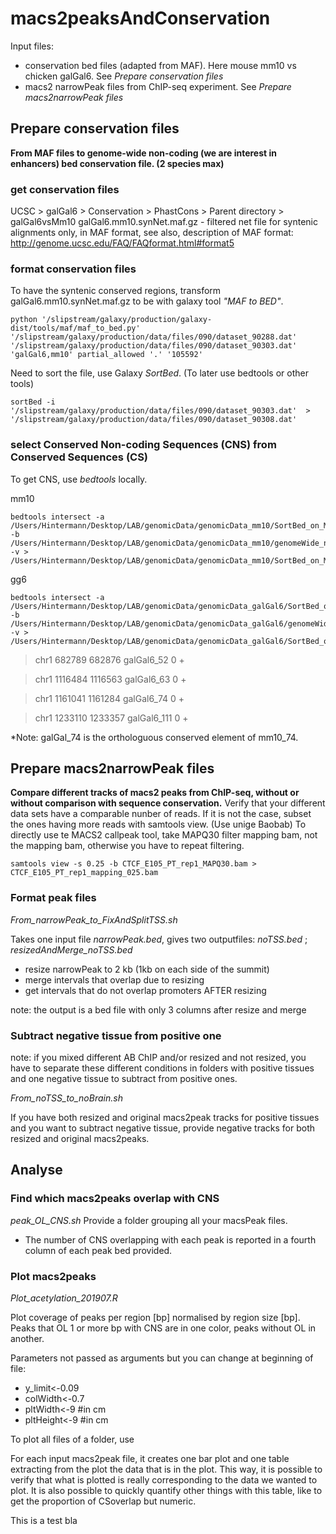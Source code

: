 # macs2peaksAndConservation
Input files:
- conservation bed files (adapted from MAF). Here mouse mm10 vs chicken galGal6. See *Prepare conservation files*
- macs2 narrowPeak files from ChIP-seq experiment. See *Prepare macs2narrowPeak files* 

## Prepare conservation files
**From MAF files to genome-wide non-coding (we are interest in enhancers) bed conservation file. (2 species max)**

### get conservation files

UCSC > galGal6 > Conservation > PhastCons > Parent directory > galGal6vsMm10
galGal6.mm10.synNet.maf.gz - filtered net file for syntenic alignments
               only, in MAF format, see also, description of MAF format:
               http://genome.ucsc.edu/FAQ/FAQformat.html#format5
 
### format conservation files

To have the syntenic conserved regions, transform galGal6.mm10.synNet.maf.gz to be with galaxy tool *"MAF to BED"*.

    python '/slipstream/galaxy/production/galaxy-dist/tools/maf/maf_to_bed.py' '/slipstream/galaxy/production/data/files/090/dataset_90288.dat' '/slipstream/galaxy/production/data/files/090/dataset_90303.dat' 'galGal6,mm10' partial_allowed '.' '105592'

Need to sort the file, use Galaxy *SortBed*. (To later use bedtools or other tools)

    sortBed -i '/slipstream/galaxy/production/data/files/090/dataset_90303.dat'  > '/slipstream/galaxy/production/data/files/090/dataset_90308.dat'

### select Conserved Non-coding Sequences (CNS) from Conserved Sequences (CS)
To get CNS, use *bedtools* locally.

mm10
  
    bedtools intersect -a /Users/Hintermann/Desktop/LAB/genomicData/genomicData_mm10/SortBed_on_MAF_to_BED_on_gG6_mm10_mm10.bed -b /Users/Hintermann/Desktop/LAB/genomicData/genomicData_mm10/genomeWide_ncbiRefSeq_mm10.bed -v > /Users/Hintermann/Desktop/LAB/genomicData/genomicData_mm10/SortBed_on_MAF_to_BED_on_gG6_mm10_mm10_nonCoding.bed 
    
gg6

    bedtools intersect -a /Users/Hintermann/Desktop/LAB/genomicData/genomicData_galGal6/SortBed_on_MAF_to_BED_on_gG6_mm10_galGal6.bed -b /Users/Hintermann/Desktop/LAB/genomicData/genomicData_galGal6/genomeWide_ncbiRefSeq_gg6.bed -v > /Users/Hintermann/Desktop/LAB/genomicData/genomicData_galGal6/SortBed_on_MAF_to_BED_on_gG6_mm10_galGal6_nonCoding.bed 

>chr1	682789	682876	galGal6_52	0	+

>chr1	1116484	1116563	galGal6_63	0	+

>chr1	1161041	1161284	galGal6_74	0	+

>chr1	1233110	1233357	galGal6_111	0	+

*Note: galGal_74 is the orthologuous conserved element of mm10_74.

## Prepare macs2narrowPeak files

**Compare different tracks of macs2 peaks from ChIP-seq, without or without comparison with sequence conservation.**
Verify that your different data sets have a comparable nunber of reads. If it is not the case, subset the ones having more reads with samtools view. (Use unige Baobab)
To directly use te MACS2 callpeak tool, take MAPQ30 filter mapping bam, not the mapping bam, otherwise you have to repeat filtering. 

    samtools view -s 0.25 -b CTCF_E105_PT_rep1_MAPQ30.bam > CTCF_E105_PT_rep1_mapping_025.bam


### Format peak files

*From_narrowPeak_to_FixAndSplitTSS.sh*

Takes one input file *narrowPeak.bed*, gives two outputfiles: *noTSS.bed* ; *resizedAndMerge_noTSS.bed*

* resize narrowPeak to 2 kb (1kb on each side of the summit)
* merge intervals that overlap due to resizing 
* get intervals that do not overlap promoters AFTER resizing

note: the output is a bed file with only 3 columns after resize and merge
  
### Subtract negative tissue from positive one
note: if you mixed different AB ChIP and/or resized and not resized, you have to separate these different conditions in folders with positive tissues and one negative tissue to subtract from positive ones.

*From_noTSS_to_noBrain.sh*

If you have both resized and original macs2peak tracks for positive tissues and you want to subtract negative tissue, provide negative tracks for both resized and original macs2peaks.

## Analyse

### Find which macs2peaks overlap with CNS

*peak_OL_CNS.sh*
Provide a folder grouping all your macsPeak files.

* The number of CNS overlapping with each peak is reported in a fourth column of each peak bed provided.

### Plot macs2peaks

*Plot_acetylation_201907.R*

Plot coverage of peaks per region [bp] normalised by region size [bp]. Peaks that OL 1 or more bp with CNS are in one color, peaks without OL in another.

Parameters not passed as arguments but you can change at beginning of file:
- y_limit<-0.09
- colWidth<-0.7
- pltWidth<-9 #in cm
- pltHeight<-9 #in cm

To plot all files of a folder, use


For each input macs2peak file, it creates one bar plot and one table extracting from the plot the data that is in the plot. This way, it is possible to verify that what is plotted is really corresponding to the data we wanted to plot. It is also possible to quickly quantify other things with this table, like to get the proportion of CSoverlap but numeric.


This is a test bla
